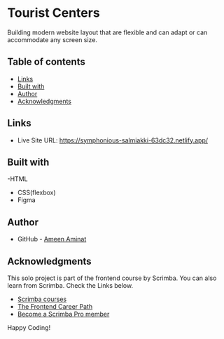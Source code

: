 # Tourist Centers

Building modern website layout that are flexible and can adapt or can accommodate any screen size.

## Table of contents


- [Links](#links)
- [Built with](#built-with)
- [Author](#author)
- [Acknowledgments](#acknowledgments)

## Links

- Live Site URL: https://symphonious-salmiakki-63dc32.netlify.app/

## Built with

-HTML
- CSS(flexbox)
- Figma


## Author

- GitHub - [Ameen Aminat](https://github.com/Ameenaminah)

## Acknowledgments

This solo project is part of the frontend course by Scrimba. 
You can also learn from Scrimba. Check the Links below.

- [Scrimba courses](https://scrimba.com/allcourses)
- [The Frontend Career Path](https://scrimba.com/learn/frontend)
- [Become a Scrimba Pro member](https://scrimba.com/pricing)

Happy Coding!
 
